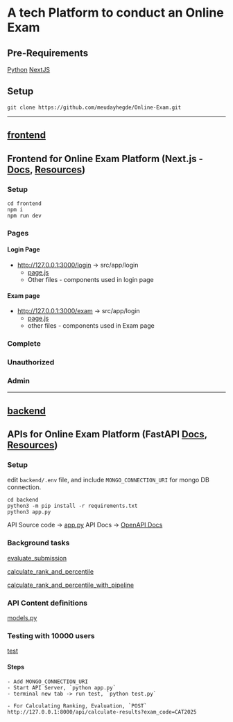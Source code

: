 # A tech Platform to conduct an Online Exam

## Pre-Requirements
[Python](https://www.python.org/downloads/)
[NextJS](https://nextjs.org/docs/app/getting-started/installation)

## Setup
`git clone https://github.com/meudayhegde/Online-Exam.git`

---
## [frontend](https://github.com/meudayhegde/Online-Exam/tree/main/frontend)
## Frontend for Online Exam Platform (Next.js - [Docs](https://nextjs.org/docs), [Resources]())
### Setup

```
cd frontend
npm i
npm run dev
```

### Pages
#### Login Page
- http://127.0.0.1:3000/login -> src/app/login
    - [page.js](https://github.com/meudayhegde/Online-Exam/blob/main/frontend/src/app/login/page.js)
    - Other files - components used in login page

#### Exam page
- http://127.0.0.1:3000/exam -> src/app/login
    - [page.js](https://github.com/meudayhegde/Online-Exam/blob/main/frontend/src/app/exam/page.js)
    - other files - components used in Exam page

### Complete
### Unauthorized
### Admin


---
## [backend](https://github.com/meudayhegde/Online-Exam/tree/main/backend)
## APIs for Online Exam Platform (FastAPI [Docs](https://fastapi.tiangolo.com/), [Resources]())

### Setup
edit `backend/.env` file, and include `MONGO_CONNECTION_URI` for mongo DB connection.

```
cd backend
python3 -m pip install -r requirements.txt
python3 app.py
```

API Source code -> [app.py](https://github.com/meudayhegde/Online-Exam/tree/main/backend)
API Docs -> [OpenAPI Docs](http://127.0.0.1:8000/docs)

### Background tasks
[evaluate_submission](https://github.com/meudayhegde/Online-Exam/blob/6f1b1ea7bde7d05751e1527837218015895fa819/backend/app.py#L137)

[calculate_rank_and_percentile](https://github.com/meudayhegde/Online-Exam/blob/6f1b1ea7bde7d05751e1527837218015895fa819/backend/app.py#L171C11-L171C40)

[calculate_rank_and_percentile_with_pipeline](https://github.com/meudayhegde/Online-Exam/blob/6f1b1ea7bde7d05751e1527837218015895fa819/backend/app.py#L212)


### API Content definitions
[models.py](https://github.com/meudayhegde/Online-Exam/blob/main/backend/models.py)

### Testing with 10000 users
[test](https://github.com/meudayhegde/Online-Exam/blob/main/backend/test.py)

#### Steps
    - Add MONGO_CONNECTION_URI
    - Start API Server, `python app.py`
    - terminal new tab -> run test, `python test.py`

    - For Calculating Ranking, Evaluation, `POST` http://127.0.0.1:8000/api/calculate-results?exam_code=CAT2025